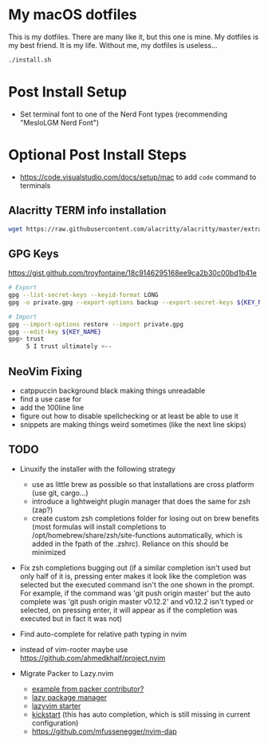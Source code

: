 # My macOS dotfiles
This is my dotfiles.  There are many like it, but this one is mine.  My dotfiles is my best friend.  It is my life.  Without me, my dotfiles is useless...

```sh
./install.sh
```

# Post Install Setup 
- Set terminal font to one of the Nerd Font types (recommending "MesloLGM Nerd Font")

# Optional Post Install Steps
- https://code.visualstudio.com/docs/setup/mac to add ```code``` command to terminals


## Alacritty TERM info installation
```sh
wget https://raw.githubusercontent.com/alacritty/alacritty/master/extra/alacritty.info && tic -xe alacritty,alacritty-direct alacritty.info && rm alacritty.info
```

## GPG Keys
https://gist.github.com/troyfontaine/18c9146295168ee9ca2b30c00bd1b41e

```sh
# Export
gpg --list-secret-keys --keyid-format LONG
gpg -o private.gpg --export-options backup --export-secret-keys ${KEY_NAME}

# Import
gpg --import-options restore --import private.gpg
gpg --edit-key ${KEY_NAME}
gpg> trust
     5 I trust ultimately <--
```

## NeoVim Fixing

- catppuccin background black making things unreadable
- find a use case for <leader><space>
- add the 100line line
- figure out how to disable spellchecking or at least be able to use it
- snippets are making things weird sometimes (like the next line skips)

## TODO 
- Linuxify the installer with the following strategy
    - use as little brew as possible so that installations are cross platform (use git, cargo...)
    - introduce a lightweight plugin manager that does the same for zsh (zap?)
    - create custom zsh completions folder for losing out on brew benefits (most formulas will
    install completions to /opt/homebrew/share/zsh/site-functions automatically, which is added in
    the fpath of the .zshrc).  Reliance on this should be minimized
- Fix zsh completions bugging out (if a similar completion isn't used but only half of it is, 
pressing enter makes it look like the completion was selected but the executed command isn't the
one shown in the prompt.  For example, if the command was 'git push origin master' but the auto
complete was 'git push origin master v0.12.2' and v0.12.2 isn't typed or selected, on pressing
enter, it will appear as if the completion was executed but in fact it was not)
- Find auto-complete for relative path typing in nvim
- instead of vim-rooter maybe use https://github.com/ahmedkhalf/project.nvim

- Migrate Packer to Lazy.nvim
    - [example from packer contributor?](https://github.com/wbthomason/dotfiles/blob/main/dot_config/nvim/init.lua)
    - [lazy package manager](https://github.com/folke/lazy.nvim)
    - [lazyvim starter](https://www.lazyvim.org/)
    - [kickstart](https://github.com/nvim-lua/kickstart.nvim) (this has auto completion, which is still missing in current configuration)
    - https://github.com/mfussenegger/nvim-dap
